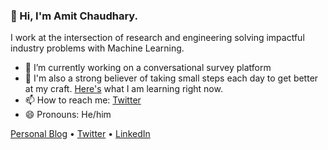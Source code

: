 ### 👋 Hi, I'm Amit Chaudhary.

<!--
**amitness/amitness** is a ✨ _special_ ✨ repository because its `README.md` (this file) appears on your GitHub profile.
Here are some ideas to get you started:
-->

I work at the intersection of research and engineering solving impactful industry problems with Machine Learning. 

- 🔭 I’m currently working on a conversational survey platform
- 🌱 I'm also a strong believer of taking small steps each day to get better at my craft. [Here's](https://github.com/amitness/learning) what I am learning right now.
- 📫 How to reach me: [Twitter](https://twitter.com/amitness)
- 😄 Pronouns: He/him

[Personal Blog](https://amitness.com) • [Twitter](https://twitter.com/amitness) • [LinkedIn](https://www.linkedin.com/in/amitness)
